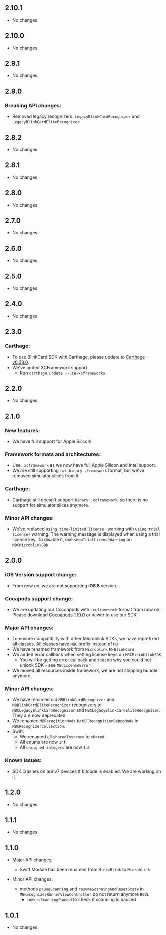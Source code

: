 ## 2.10.1

- No changes

## 2.10.0

- No changes

## 2.9.1 

- No changes

## 2.9.0

### Breaking API changes:
- Removed legacy recognizers: `LegacyBlinkCardRecognizer` and `LegacyBlinkCardEliteRecognizer`

## 2.8.2

- No changes

## 2.8.1

- No changes

## 2.8.0

- No changes

## 2.7.0

- No changes

## 2.6.0

- No changes

## 2.5.0

- No changes

## 2.4.0

- No changes

## 2.3.0

### Carthage:

- To use BlinkCard SDK with Carthage, please update to [Carthage v0.38.0](https://github.com/Carthage/Carthage/releases/tag/0.38.0).
- We've added XCFramework support
	- Run `carthage update --use-xcframeworks`

## 2.2.0

- No changes

## 2.1.0

### New features:

* We have full support for Apple Silicon!

### Framework formats and architectures:

* Use `.xcframework` as we now have full Apple Silicon and Intel support.
* We are still supporting `fat binary .framework` format, but we’ve removed simulator slices from it.

### Carthage:

* Carthage still doesn't support `binary .xcframework`, so there is no support for simulator slices anymore.

### Minor API changes:

- We've replaced `Using time-limited license!` warning with `Using trial license!` warning. The warning message is displayed when using a trial license key. To disable it, use `showTrialLicenseWarning` on `MBCMicroblinkSDK`.

## 2.0.0

### iOS Version support change:

- From now on, we are not supporting **iOS 8** version.

### Cocapods support change:

- We are updating our Cocoapods with `.xcframework` format from now on. Please download [Cocoapods 1.10.0](https://github.com/CocoaPods/CocoaPods/releases/tag/1.10.0) or newer to use our SDK.

### Major API changes:

- To ensure compatibilty with other Microblink SDKs, we have reprefixed all classes. All classes have `MBC` prefix instead of `MB`
- We have renamed framework from `Microblink` to `BlinkCard`
- We added error callback when setting license keys on `MBCMicroblinkSDK`
	- You will be getting error callback and reason why you could not unlock SDK - see `MBCLicenseError`
- We moved all resources inside framework, we are not shipping bundle anymore.

### Minor API changes:

- We have renamed old `MBBlinkCardRecognizer` and `MBBlinkCardEliteRecognizer` recognizers to `MBCLegacyBlinkCardRecognizer` and `MBCLegacyBlinkCardEliteRecognizer`. They are now deprecated.
- We renamed `MBRecogitionMode` to `MBCRecognitionDebugMode` in `MBCRecognizerCollection`.
- Swift:
	- We renamed all `sharedInstance` to `shared`
	- All enums are now `Int`
	- All `unsigned integers` are now `Int`

### Known issues:

- SDK crashes on armv7 devices if bitcode is enabled. We are working on it.

## 1.2.0

- No changes

## 1.1.1

- No changes

## 1.1.0

- Major API changes:
    - Swift Module has been renamed from `MicroBlink` to `Microblink`

- Minor API changes:
    - methods `pauseScanning` and `resumeScanningAndResetState` in `MBRecognizerRunnerViewController` do not return anymore `BOOL`
        - use `isScanningPaused` to check if scanning is paused

## 1.0.1

- No changes

